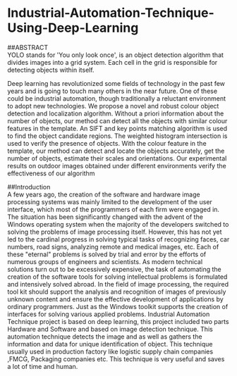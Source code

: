 # Industrial-Automation-Technique-Using-Deep-Learning

##ABSTRACT     
YOLO stands  for 'You only look once', is an object detection algorithm that divides images into a grid system. Each cell in the grid is responsible for detecting objects within itself. 
 
Deep learning has revolutionized some fields of technology in the past few years and is going to touch many others in the near future. One of these could be industrial automation, though traditionally a reluctant environment to adopt new technologies. We propose a novel and robust colour object detection and localization algorithm. Without a priori information about the number of objects, our method can detect all the objects with similar colour features in the template. An SIFT and key points matching algorithm is used to find the object candidate regions. The weighted histogram intersection is used to verify the presence of objects. With the colour feature in the template, our method can detect and locate the objects accurately, get the number of objects, estimate their scales and orientations. Our experimental results on outdoor images obtained under different environments verify the effectiveness of our algorithm


 ##Introduction  
  A few years ago, the creation of the software and hardware image processing systems was mainly limited to the development of the user interface, which most of the programmers of each firm were engaged in. The situation has been significantly changed with the advent of the Windows operating system when the majority of the developers switched to solving the problems of image processing itself. However, this has not yet led to the cardinal progress in solving typical tasks of recognizing faces, car numbers, road signs, analyzing remote and medical images, etc. Each of these "eternal" problems is solved by trial and error by the efforts of numerous groups of engineers and scientists. As modern technical solutions turn out to be excessively expensive, the task of automating the creation of the software tools for solving intellectual problems is formulated and intensively solved abroad. In the field of image processing, the required tool kit should support the analysis and recognition of images of previously unknown content and ensure the effective development of applications by ordinary programmers. Just as the Windows toolkit supports the creation of interfaces for solving various applied problems. 
Industrial Automation Technique project is based on deep learning, this project included two parts Hardware and Software and based on image detection technique. This automation technique detects the image and as well as gathers the information and data for unique identification of object. This technique usually used in production factory like logistic supply chain companies ,FMCG, Packaging companies etc. This technique is very useful and saves a lot of time and human.

 
